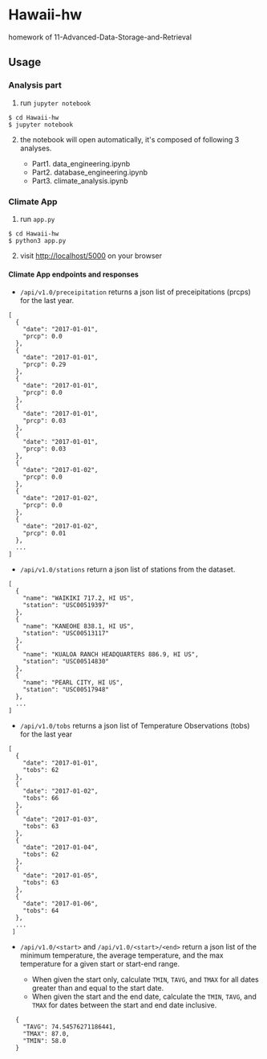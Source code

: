 # Hawaii-hw
homework of 11-Advanced-Data-Storage-and-Retrieval

## Usage
### Analysis part
1. run `jupyter notebook`
```
$ cd Hawaii-hw
$ jupyter notebook
```
2. the notebook will open automatically, it's composed of following 3 analyses.
    
    * Part1. data_engineering.ipynb
    * Part2. database_engineering.ipynb
    * Part3. climate_analysis.ipynb

### Climate App
1. run `app.py`
```
$ cd Hawaii-hw
$ python3 app.py
```

2. visit [http://localhost/5000](http://localhost/5000) on your browser

#### Climate App endpoints and responses
* `/api/v1.0/preceipitation` returns a json list of preceipitations (prcps) for the last year.
```
[
  {
    "date": "2017-01-01", 
    "prcp": 0.0
  }, 
  {
    "date": "2017-01-01", 
    "prcp": 0.29
  }, 
  {
    "date": "2017-01-01", 
    "prcp": 0.0
  }, 
  {
    "date": "2017-01-01", 
    "prcp": 0.03
  }, 
  {
    "date": "2017-01-01", 
    "prcp": 0.03
  }, 
  {
    "date": "2017-01-02", 
    "prcp": 0.0
  }, 
  {
    "date": "2017-01-02", 
    "prcp": 0.0
  }, 
  {
    "date": "2017-01-02", 
    "prcp": 0.01
  },
  ...
]
```

* `/api/v1.0/stations` return a json list of stations from the dataset.
```
[
  {
    "name": "WAIKIKI 717.2, HI US", 
    "station": "USC00519397"
  }, 
  {
    "name": "KANEOHE 838.1, HI US", 
    "station": "USC00513117"
  }, 
  {
    "name": "KUALOA RANCH HEADQUARTERS 886.9, HI US", 
    "station": "USC00514830"
  }, 
  {
    "name": "PEARL CITY, HI US", 
    "station": "USC00517948"
  }, 
  ...
]
```

* `/api/v1.0/tobs` returns a json list of Temperature Observations (tobs) for the last year
```
[
  {
    "date": "2017-01-01", 
    "tobs": 62
  }, 
  {
    "date": "2017-01-02", 
    "tobs": 66
  }, 
  {
    "date": "2017-01-03", 
    "tobs": 63
  }, 
  {
    "date": "2017-01-04", 
    "tobs": 62
  }, 
  {
    "date": "2017-01-05", 
    "tobs": 63
  }, 
  {
    "date": "2017-01-06", 
    "tobs": 64
  }, 
  ...
 ]
```

* `/api/v1.0/<start>` and `/api/v1.0/<start>/<end>` return a json list of the minimum temperature, the average temperature, and the max temperature for a given start or start-end range.

   * When given the start only, calculate `TMIN`, `TAVG`, and `TMAX` for all dates greater than and equal to the start date.
   * When given the start and the end date, calculate the `TMIN`, `TAVG`, and `TMAX` for dates between the start and end date inclusive.

```
  {
    "TAVG": 74.54576271186441, 
    "TMAX": 87.0, 
    "TMIN": 58.0
  }
```
  
